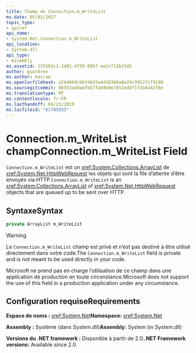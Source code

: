 ```yaml
---
title: Champ de Connection.m_WriteList
ms.date: 05/01/2017
topic_type:
- apiref
api_name:
- System.Net.Connection.m_WriteList
api_location:
- System.dll
api_type:
- Assembly
ms.assetid: 235503c1-1d01-4f59-895f-ae2cf15b3345
author: guardrex
ms.author: mairaw
ms.openlocfilehash: a7446b9cbbfd4d3a4d38368a8e24c99527cf9108
ms.sourcegitcommit: 9b552addadfb57fab0b9e7852ed4f1f1b8a42f8e
ms.translationtype: MT
ms.contentlocale: fr-FR
ms.lasthandoff: 04/23/2019
ms.locfileid: "61705933"
---
```

# <a name="connectionmwritelist-field"></a><span data-ttu-id="ffb06-102">Connection.m\_WriteList champ</span><span class="sxs-lookup"><span data-stu-id="ffb06-102">Connection.m\_WriteList Field</span></span>

<span data-ttu-id="ffb06-103">`Connection.m_WriteList` est un <xref:System.Collections.ArrayList> de <xref:System.Net.HttpWebRequest> les objets qui sont la file d’attente d’être envoyés via HTTP.</span><span class="sxs-lookup"><span data-stu-id="ffb06-103">`Connection.m_WriteList` is an <xref:System.Collections.ArrayList> of <xref:System.Net.HttpWebRequest> objects that are queued up to be sent over HTTP.</span></span>

## <a name="syntax"></a><span data-ttu-id="ffb06-104">Syntaxe</span><span class="sxs-lookup"><span data-stu-id="ffb06-104">Syntax</span></span>
  
```csharp  
private ArrayList m_WriteList
```

> [!WARNING]
> <span data-ttu-id="ffb06-105">Le `Connection.m_WriteList` champ est privé et n’est pas destiné à être utilisé directement dans votre code.</span><span class="sxs-lookup"><span data-stu-id="ffb06-105">The `Connection.m_WriteList` field is private and is not meant to be used directly in your code.</span></span>
> 
> <span data-ttu-id="ffb06-106">Microsoft ne prend pas en charge l’utilisation de ce champ dans une application de production en toute circonstance.</span><span class="sxs-lookup"><span data-stu-id="ffb06-106">Microsoft does not support the use of this field in a production application under any circumstance.</span></span>

## <a name="requirements"></a><span data-ttu-id="ffb06-107">Configuration requise</span><span class="sxs-lookup"><span data-stu-id="ffb06-107">Requirements</span></span>

<span data-ttu-id="ffb06-108">**Espace de noms :** <xref:System.Net></span><span class="sxs-lookup"><span data-stu-id="ffb06-108">**Namespace:** <xref:System.Net></span></span>

<span data-ttu-id="ffb06-109">**Assembly :** Système (dans System.dll)</span><span class="sxs-lookup"><span data-stu-id="ffb06-109">**Assembly:** System (in System.dll)</span></span>

<span data-ttu-id="ffb06-110">**Versions du .NET framework :** Disponible à partir de 2.0.</span><span class="sxs-lookup"><span data-stu-id="ffb06-110">**.NET Framework versions:** Available since 2.0.</span></span>
